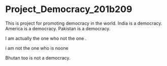 # Project_Democracy_201b209
This is project for promoting democracy in the world.
India is a democracy.
America is a democracy.
Pakistan is a democracy.


I am actually the one who not the one .

i am not the one who is noone


 Bhutan too is not a democracy.
